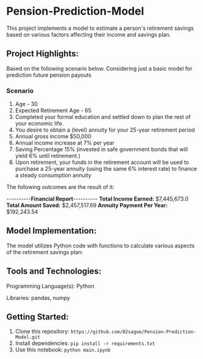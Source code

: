 # Pension-Prediction-Model

This project implements a model to estimate a person's retirement savings based on various factors affecting their income and savings plan.

## Project Highlights:

Based on the following scenario below. Considering just a basic model for prediction future pension payouts

### Scenario

1. Age - 30 
2. Expected Retirement Age - 65
3. Completed your formal education and settled down to plan the rest of your economic life.
4. You desire to obtain a (level) annuity for your 25-year retirement period
5. Annual gross income $50,000
6. Annual income increase at 7% per year
7. Saving Percentage 15% (invested in safe government bonds that will yield 6% until retirement.)
8. Upon retirement, your funds in the retirement account will be used to purchase a 25-year annuity (using the same 6% interest rate) to finance a steady consumption annuity

The following outcomes are the result of it:

----------<b>Financial Report</b>----------
<b>Total Income Earned:</b> $7,445,673.0
<b>Total Amount Saved:</b> $2,457,517.69
<b>Annuity Payment Per Year:</b> $192,243.54


## Model Implementation:

The model utilizes Python code with functions to calculate various aspects of the retirement savings plan:

## Tools and Technologies:

Programming Language(s): Python

Libraries: pandas, numpy

## Getting Started:

1. Clone this repository: `https://github.com/02sagoe/Pension-Prediction-Model.git`
2. Install dependencies: `pip install -r requirements.txt`
3. Use this notebook: `python main.ipynb`
